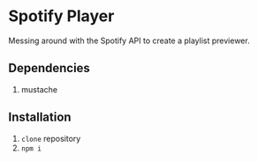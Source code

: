 # Spotify Player

Messing around with the Spotify API to create a playlist previewer.

## Dependencies

1. mustache

## Installation

1. `clone` repository
1. `npm i`
